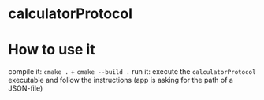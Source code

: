 # calculatorProtocol

# How to use it
compile it: ```cmake .``` + ```cmake --build .```
run it: execute the ```calculatorProtocol``` executable and follow the instructions (app is asking for the path of a JSON-file)
